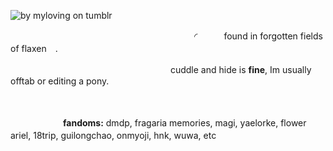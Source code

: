 ![by myloving on tumblr](https://i.postimg.cc/HjDNCDfv/Untitled182-20250304093220.png)


　　　　　　　　　　　　　　　　　　　　　◜　　　found in forgotten fields of flaxen　.

　　　 　　　　　　　　　　　　　　　cuddle and hide is **fine**, Im usually offtab or editing a pony.

 　　

　　　　　　**fandoms:** dmdp, fragaria memories, magi, yaelorke, flower ariel, 18trip, guilongchao, onmyoji, hnk, wuwa, etc 　　　
